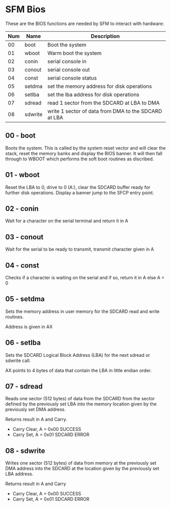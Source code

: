 # SFM Bios

These are the BIOS functions are needed by SFM to interact with hardware:

| Num | Name    | Description
|-----|---------|---------------------------------------------------------
| 00  | boot    | Boot the system
| 01  | wboot   | Warm boot the system
| 02  | conin   | serial console in
| 03  | conout  | serial console out
| 04  | const   | serial console status
| 05  | setdma  | set the memory address for disk operations
| 06  | setlba  | set the lba address for disk operations
| 07  | sdread  | read 1 sector from the SDCARD at LBA to DMA
| 08  | sdwrite | write 1 sector of data from DMA to the SDCARD at LBA

## 00 - boot

Boots the system. This is called by the system reset vector and will clear the
stack, reset the memory banks and display the BIOS banner.  It will then fall
through to WBOOT which performs the soft boot routines as discribed.

## 01 - wboot

Reset the LBA to 0, drive to 0 (A:), clear the SDCARD buffer ready for further
disk operations.  Display a banner jump to the SFCP entry point.

## 02 - conin

Wait for a character on the serial terminal and return it in A

## 03 - conout

Wait for the serial to be ready to transmit, transmit character given in A

## 04 - const

Checks if a character is waiting on the serial and if so, return it in A else A
= 0

## 05 - setdma

Sets the memory address in user memory for the SDCARD read and write routines.

Address is given in AX

## 06 - setlba

Sets the SDCARD Logical Block Address (LBA) for the next sdread or sdwrite
call.

AX points to 4 bytes of data that contain the LBA in little endian order.

## 07 - sdread

Reads one sector (512 bytes) of data from the SDCARD from the sector defined by
the previously set LBA into the memory location given by the previously set DMA
address.

Returns result in A and Carry.

- Carry Clear, A = 0x00 SUCCESS
- Carry Set, A = 0x01 SDCARD ERROR

## 08 - sdwrite

Writes one sector (512 bytes) of data from memory at the previously set DMA
address into the SDCARD at the location given by the previously set LBA
address.

Returns result in A and Carry

- Carry Clear, A = 0x00 SUCCESS
- Carry Set, A = 0x01 SDCARD ERROR
